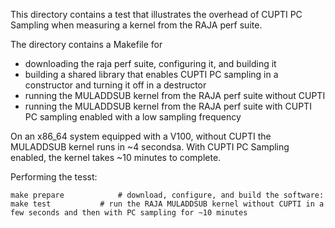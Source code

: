 This directory contains a test that illustrates the overhead of CUPTI PC Sampling when measuring a kernel from the RAJA perf suite.

The directory contains a Makefile for 
- downloading the raja perf suite, configuring it, and building it
- building a shared library that enables CUPTI PC sampling in a constructor and turning it off in a destructor
- running the MULADDSUB kernel from the RAJA perf suite without CUPTI
- running the MULADDSUB kernel from the RAJA perf suite with CUPTI PC sampling enabled with a low sampling frequency

On an x86_64 system equipped with a V100, without CUPTI the MULADDSUB kernel runs in ~4 secondsa. With CUPTI PC Sampling enabled, the kernel takes ~10 minutes to complete.


Performing the tesst:

	make prepare 			# download, configure, and build the software:
	make test 			# run the RAJA MULADDSUB kernel without CUPTI in a few seconds and then with PC sampling for ~10 minutes

